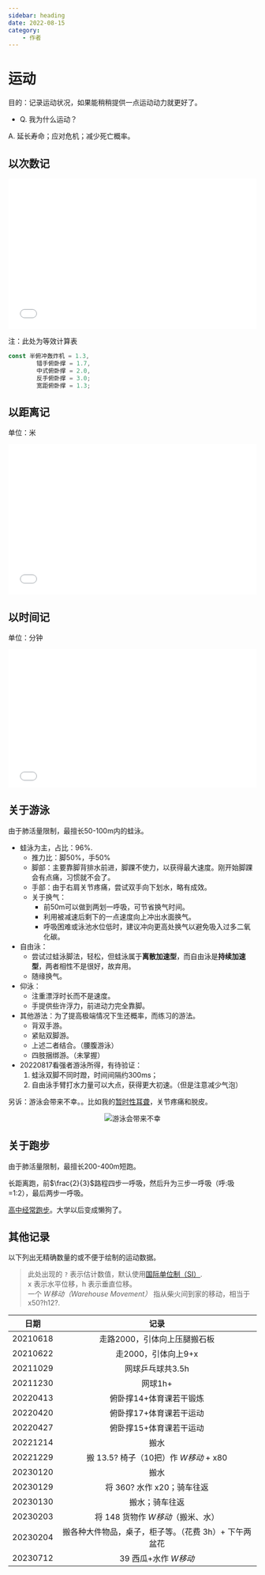```yaml
---
sidebar: heading
date: 2022-08-15
category:
    - 作者
---
```

# 运动
目的：记录运动状况，如果能稍稍提供一点运动动力就更好了。
* Q. 我为什么运动？

A. 延长寿命；应对危机；减少死亡概率。
## 以次数记

<iframe frameborder="no" src="/charts/sports_times.html" width="100%" height="304"></iframe>

注：此处为等效计算表
```js
const 半俯冲轰炸机 = 1.3,
        错手俯卧撑 = 1.7,
        中式俯卧撑 = 2.0,
        反手俯卧撑 = 3.0;
        宽距俯卧撑 = 1.3;
```

## 以距离记

单位：米

<iframe frameborder="no" src="/charts/sports_distance.html" width="100%" height="304"></iframe>

## 以时间记

单位：分钟

<iframe frameborder="no" src="/charts/sports_time.html" width="100%" height="280"></iframe>

## 关于游泳
由于肺活量限制，最擅长50-100m内的蛙泳。
* 蛙泳为主，占比：96%.
    * 推力比：脚50%，手50%
    * 脚部：主要靠脚背排水前进，脚踝不使力，以获得最大速度。刚开始脚踝会有点痛，习惯就不会了。
    * 手部：由于右肩关节疼痛，尝试双手向下划水，略有成效。
    * 关于换气：
        * 前50m可以做到两划一呼吸，可节省换气时间。
        * 利用被减速后剩下的一点速度向上冲出水面换气。
        * 呼吸困难或泳池水位低时，建议冲向更高处换气以避免吸入过多二氧化碳。
* 自由泳：
    * 尝试过蛙泳脚法，轻松，但蛙泳属于**离散加速型**，而自由泳是**持续加速型**，两者相性不是很好，故弃用。
    * 随缘换气。
* 仰泳：
    * 注重漂浮时长而不是速度。
    * 手提供些许浮力，前进动力完全靠脚。
* 其他游法：为了提高极端情况下生还概率，而练习的游法。
    * 背双手游。
    * 紧贴双脚游。
    * 上述二者结合。（腰腹游泳）
    * 四肢捆绑游。（未掌握）
* 20220817看强者游泳所得，有待验证：
    1. 蛙泳双脚不同时蹬，时间间隔约300ms；
    2. 自由泳手臂打水力量可以大点，获得更大初速。（但是注意减少气泡）

另诉：游泳会带来不幸。。比如我的[暂时性耳聋](./memories.md#大学-大一后暑假)，关节疼痛和脱皮。

<div class="image50" style="text-align: center;">
<img alt="游泳会带来不幸" src="https://cdn.staticaly.com/gh/lxl66566/lxl66566.github.io/images/hide/sports/1.jpg"/>
</div>

## 关于跑步
由于肺活量限制，最擅长200-400m短跑。

长距离跑，前<span v-pre>$\frac{2}{3}$</span>路程四步一呼吸，然后升为三步一呼吸（呼:吸=1:2），最后两步一呼吸。

[高中经常跑步](./memories.md#操场)。大学以后变成懒狗了。

## 其他记录
以下列出无精确数量的或不便于绘制的运动数据。
> 此处出现的 `?` 表示估计数值，默认使用[国际单位制（SI）](https://zh.wikipedia.org/zh-cn/%E5%9B%BD%E9%99%85%E5%8D%95%E4%BD%8D%E5%88%B6).<br/>
> x 表示水平位移，h 表示垂直位移。<br/>
> 一个 *W移动（Warehouse Movement）* 指从柴火间到家的移动，相当于 x50?h12?.

|日期|记录|
| :--: | :--: |
|20210618|走路2000，引体向上压腿搬石板|
|20210622|走2000，引体向上9+x|
|20211029|网球乒乓球共3.5h|
|20211230|网球1h+|
|20220413|俯卧撑14+体育课若干锻炼|
|20220420|俯卧撑17+体育课若干运动|
|20220427|俯卧撑15+体育课若干运动|
|20221214|搬水|
|20221229|搬 13.5? 椅子（10把）作 *W移动* + x80|
|20230120|搬水|
|20230129|将 360? 水作 x20；骑车往返|
|20230130|搬水；骑车往返|
|20230203|将 148 货物作 *W移动*（搬米、水）|
|20230204|搬各种大件物品，桌子，柜子等。（花费 3h）+ 下午两盆花|
|20230712|39 西瓜+水作 *W移动*|